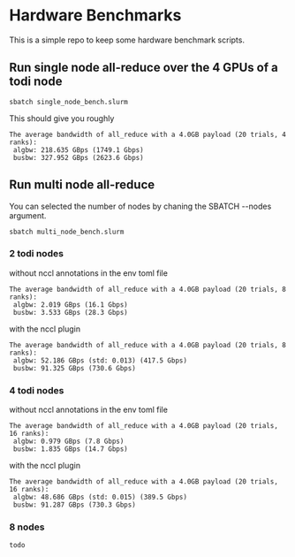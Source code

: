 # Hardware Benchmarks

This is a simple repo to keep some hardware benchmark scripts. 

## Run single node all-reduce over the 4 GPUs of a todi node
```
sbatch single_node_bench.slurm
```
This should give you roughly
```
The average bandwidth of all_reduce with a 4.0GB payload (20 trials, 4 ranks):
 algbw: 218.635 GBps (1749.1 Gbps)
 busbw: 327.952 GBps (2623.6 Gbps)
```

## Run multi node all-reduce
You can selected the number of nodes by chaning the SBATCH --nodes argument.
```
sbatch multi_node_bench.slurm
```

### 2 todi nodes
without nccl annotations in the env toml file
```
The average bandwidth of all_reduce with a 4.0GB payload (20 trials, 8 ranks):
 algbw: 2.019 GBps (16.1 Gbps)
 busbw: 3.533 GBps (28.3 Gbps)
```
with the nccl plugin
```
The average bandwidth of all_reduce with a 4.0GB payload (20 trials, 8 ranks):
 algbw: 52.186 GBps (std: 0.013) (417.5 Gbps)
 busbw: 91.325 GBps (730.6 Gbps)
```

### 4 todi nodes
without nccl annotations in the env toml file
```
The average bandwidth of all_reduce with a 4.0GB payload (20 trials, 16 ranks):
 algbw: 0.979 GBps (7.8 Gbps)
 busbw: 1.835 GBps (14.7 Gbps)
```
with the nccl plugin
```
The average bandwidth of all_reduce with a 4.0GB payload (20 trials, 16 ranks):
 algbw: 48.686 GBps (std: 0.015) (389.5 Gbps)
 busbw: 91.287 GBps (730.3 Gbps)
```

### 8 nodes
```
todo
```
